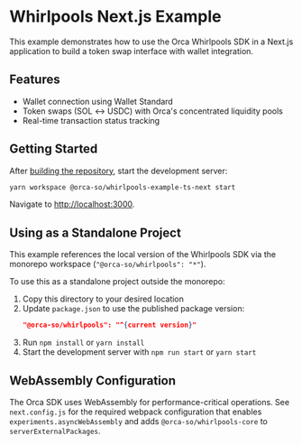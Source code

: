 # Whirlpools Next.js Example

This example demonstrates how to use the Orca Whirlpools SDK in a Next.js application to build a token swap interface with wallet integration.

## Features

- Wallet connection using Wallet Standard
- Token swaps (SOL ↔ USDC) with Orca's concentrated liquidity pools
- Real-time transaction status tracking

## Getting Started

After [building the repository](../../../README.md#getting-started), start the development server:

```bash
yarn workspace @orca-so/whirlpools-example-ts-next start
```

Navigate to [http://localhost:3000](http://localhost:3000).

## Using as a Standalone Project

This example references the local version of the Whirlpools SDK via the monorepo workspace (`"@orca-so/whirlpools": "*"`). 

To use this as a standalone project outside the monorepo:

1. Copy this directory to your desired location
2. Update `package.json` to use the published package version:
   ```json
   "@orca-so/whirlpools": "^{current version}"
   ```
3. Run `npm install` or `yarn install`
4. Start the development server with `npm run start` or `yarn start`

## WebAssembly Configuration

The Orca SDK uses WebAssembly for performance-critical operations. See `next.config.js` for the required webpack configuration that enables `experiments.asyncWebAssembly` and adds `@orca-so/whirlpools-core` to `serverExternalPackages`.
